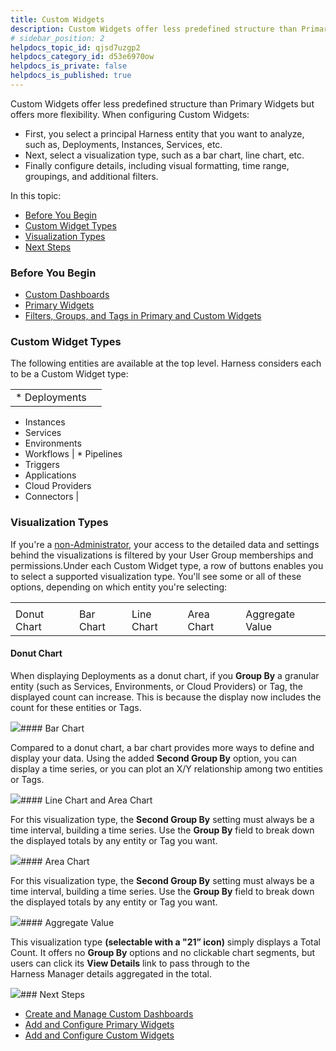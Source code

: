 ```yaml
---
title: Custom Widgets
description: Custom Widgets offer less predefined structure than Primary Widgets but offers more flexibility. When configuring Custom Widgets --  First, you select a principal Harness entity that you want to analyze…
# sidebar_position: 2
helpdocs_topic_id: qjsd7uzgp2
helpdocs_category_id: d53e6970ow
helpdocs_is_private: false
helpdocs_is_published: true
---
```


Custom Widgets offer less predefined structure than Primary Widgets but offers more flexibility. When configuring Custom Widgets:

* First, you select a principal Harness entity that you want to analyze, such as, Deployments, Instances, Services, etc.
* Next, select a visualization type, such as a bar chart, line chart, etc.
* Finally configure details, including visual formatting, time range, groupings, and additional filters.

In this topic:

* [Before You Begin](https://docs.harness.io/article/qjsd7uzgp2-custom-widgets#undefined)
* [Custom Widget Types](https://docs.harness.io/article/qjsd7uzgp2-custom-widgets#custom_widget_types)
* [Visualization Types](https://docs.harness.io/article/qjsd7uzgp2-custom-widgets#visualization_types)
* [Next Steps](https://docs.harness.io/article/qjsd7uzgp2-custom-widgets#next_steps)

### Before You Begin

* [Custom Dashboards](https://docs.harness.io/article/rxlbhvwe6q-custom-dashboards)
* [Primary Widgets](/article/xmho7wqlo6-primary-widgets)
* [Filters, Groups, and Tags in Primary and Custom Widgets](/article/r8678luoeo-filters-groups-and-tags-in-custom-dashboard-widgets)

### Custom Widget Types

The following entities are available at the top level. Harness considers each to be a Custom Widget type:



|  |  |
| --- | --- |
| * Deployments
* Instances
* Services
* Environments
* Workflows
 |  * Pipelines
* Triggers
* Applications
* Cloud Providers
* Connectors
 |

### Visualization Types

If you're a [non-Administrator](#non_administrators), your access to the detailed data and settings behind the visualizations is filtered by your User Group memberships and permissions.Under each Custom Widget type, a row of buttons enables you to select a supported visualization type. You'll see some or all of these options, depending on which entity you're selecting:



|  |  |  |  |  |
| --- | --- | --- | --- | --- |
|  |  |  |  |  |
| Donut Chart | Bar Chart | Line Chart | Area Chart | Aggregate Value |

#### Donut Chart

When displaying Deployments as a donut chart, if you **Group By** a granular entity (such as Services, Environments, or Cloud Providers) or Tag, the displayed count can increase. This is because the display now includes the count for these entities or Tags.

![](https://files.helpdocs.io/kw8ldg1itf/articles/qjsd7uzgp2/1596717474228/screenshot-2020-08-06-at-6-05-20-pm.png)#### Bar Chart

Compared to a donut chart, a bar chart provides more ways to define and display your data. Using the added **Second Group By** option, you can display a time series, or you can plot an X/Y relationship among two entities or Tags.

![](https://files.helpdocs.io/kw8ldg1itf/articles/qjsd7uzgp2/1596717494114/screenshot-2020-08-06-at-6-05-31-pm.png)#### Line Chart and Area Chart

For this visualization type, the **Second Group By** setting must always be a time interval, building a time series. Use the **Group By** field to break down the displayed totals by any entity or Tag you want.

![](https://files.helpdocs.io/kw8ldg1itf/articles/qjsd7uzgp2/1596717521036/screenshot-2020-08-06-at-6-05-41-pm.png)#### Area Chart

For this visualization type, the **Second Group By** setting must always be a time interval, building a time series. Use the **Group By** field to break down the displayed totals by any entity or Tag you want.

![](https://files.helpdocs.io/kw8ldg1itf/articles/qjsd7uzgp2/1596717570201/screenshot-2020-08-06-at-6-06-01-pm.png)#### Aggregate Value

This visualization type **(**selectable with a "**21**” icon**)** simply displays a Total Count. It offers no **Group By** options and no clickable chart segments, but users can click its **View Details** link to pass through to the Harness Manager details aggregated in the total.

![](https://files.helpdocs.io/kw8ldg1itf/articles/qjsd7uzgp2/1596717588004/screenshot-2020-08-06-at-6-06-15-pm.png)### Next Steps

* [Create and Manage Custom Dashboards](https://docs.harness.io/article/zbe3yyssa6-create-and-manage-dashboards)
* [Add and Configure Primary Widgets](https://docs.harness.io/article/906fuf04ne-add-and-configure-primary-widgets)
* [Add and Configure Custom Widgets](https://docs.harness.io/article/0hgsfuoojo-configure-custom-widgets)

